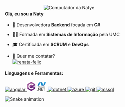 <img src="https://raw.githubusercontent.com/MicaelliMedeiros/micaellimedeiros/master/image/computer-illustration.png" min-width="400px" max-width="380px" width="380px" align="right" alt="Computador da Natye">

<h4 align="left">Olá, eu sou a Naty</h4>

- 💼 Desenvolvedora **Backend** focada em **C#**

- 👩‍🎓 Formada em **Sistemas de Informação** pela UMC
 
- 🎓 Certificada em **SCRUM** e **DevOps**

- 💌 Quer me contatar?  
<a href="https://linkedin.com/in/renata-felix" target="blank"><img align="center" src="https://raw.githubusercontent.com/rahuldkjain/github-profile-readme-generator/master/src/images/icons/Social/linked-in-alt.svg" alt="renata-felix" height="20" width="20" /></a>

<h4 align="left">Linguagens e Ferramentas:</h4>
<p align="left"> 
<a href="https://angular.io" target="_blank"><img src="https://angular.io/assets/images/logos/angular/angular.svg" alt="angular" width="30" height="30"/>
</a> 
<a href="https://www.w3schools.com/cs/" target="_blank"><img src="https://raw.githubusercontent.com/devicons/devicon/master/icons/csharp/csharp-original.svg" alt="csharp" width="30" height="30"/></a> 
<a href="https://dotnet.microsoft.com/" target="_blank"><img src="https://raw.githubusercontent.com/devicons/devicon/master/icons/dot-net/dot-net-original-wordmark.svg" alt="dotnet" width="30" height="30"/>
</a> 
<a href="https://dotnet.microsoft.com/" target="_blank"><img src="https://raw.githubusercontent.com/devicons/devicon/master/icons/gcp/gcp-original-wordmark.svg" alt="dotnet" width="30" height="30"/>
</a> 
<a href="https://azure.microsoft.com/en-in/" target="_blank"><img src="https://www.vectorlogo.zone/logos/microsoft_azure/microsoft_azure-icon.svg" alt="azure" width="30" height="30"/>
</a> 
<a href="https://git-scm.com/" target="_blank"> <img src="https://www.vectorlogo.zone/logos/git-scm/git-scm-icon.svg" alt="git" width="30" height="30"/>
</a> 
<a href="https://www.microsoft.com/en-us/sql-server" target="_blank"> <img src="https://www.svgrepo.com/show/303229/microsoft-sql-server-logo.svg" alt="mssql" width="30" height="30"/>
</a>

</p>

 ![Snake animation](https://github.com/engenny/engenny/blob/output/github-contribution-grid-snake.svg)

